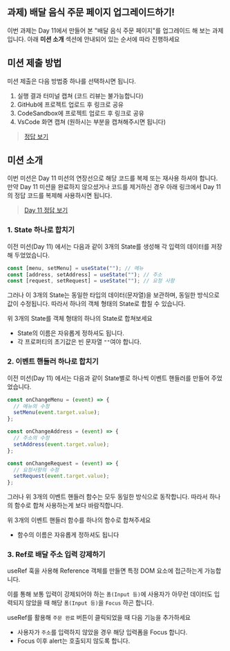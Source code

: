 ## 과제) 배달 음식 주문 페이지 업그레이드하기!

이번 과제는 Day 11에서 만들어 본 "배달 음식 주문 페이지"를 업그레이드 해 보는 과제입니다. 아래 **미션 소개** 섹션에 안내되어 있는 순서에 따라 진행하세요

## 미션 제출 방법

미션 제출은 다음 방법중 하나를 선택하시면 됩니다.

1. 실행 결과 터미널 캡쳐 (코드 리뷰는 불가능합니다)
2. GitHub에 프로젝트 업로드 후 링크로 공유
3. CodeSandbox에 프로젝트 업로드 후 링크로 공유
4. VsCode 화면 캡쳐 (원하시는 부분을 캡쳐해주시면 됩니다)

> [정답 보기](https://github.com/winterlood/onebite-react-challenge/blob/main/missions/day12/answer)

## 미션 소개

이번 미션은 Day 11 미션의 연장선으로 해당 코드를 복제 또는 재사용 하셔야 합니다.  
만약 Day 11 미션을 완료하지 않으셨거나 코드를 제거하신 경우 아래 링크에서 Day 11의 정답 코드를 복제해 사용하시면 됩니다.

> [Day 11 정답 보기](https://github.com/winterlood/onebite-react-challenge/blob/main/missions/day11/answer)

### 1. State 하나로 합치기

이전 미션(Day 11) 에서는 다음과 같이 3개의 State를 생성해 각 입력의 데이터를 저장해 두었었습니다.

```javascript
const [menu, setMenu] = useState(""); // 메뉴
const [address, setAddress] = useState(""); // 주소
const [request, setRequest] = useState(""); // 요청 사항
```

그러나 이 3개의 State는 동일한 타입의 데이터(문자열)을 보관하며, 동일한 방식으로 값이 수정됩니다. 따라서 하나의 객체 형태의 State로 합칠 수 있습니다.

위 3개의 State를 객체 형태의 하나의 State로 합쳐보세요

- State의 이름은 자유롭게 정하셔도 됩니다.
- 각 프로퍼티의 초기값은 빈 문자열 `""`여야 합니다.

### 2. 이벤트 핸들러 하나로 합치기

이전 미션(Day 11) 에서는 다음과 같이 State별로 하나씩 이벤트 핸들러를 만들어 주었었습니다.

```javascript
const onChangeMenu = (event) => {
  // 메뉴의 수정
  setMenu(event.target.value);
};

const onChangeAddress = (event) => {
  // 주소의 수정
  setAddress(event.target.value);
};

const onChangeRequest = (event) => {
  // 요청사항의 수정
  setRequest(event.target.value);
};
```

그러나 위 3개의 이벤트 핸들러 함수는 모두 동일한 방식으로 동작합니다. 따라서 하나의 함수로 합쳐 사용하는게 보다 바람직합니다.

위 3개의 이벤트 핸들러 함수를 하나의 함수로 합쳐주세요

- 함수의 이름은 자유롭게 정하셔도 됩니다

### 3. Ref로 배달 주소 입력 강제하기

useRef 훅을 사용해 Reference 객체를 만들면 특정 DOM 요소에 접근하는게 가능합니다.

이를 통해 보통 입력이 강제되어야 하는 `폼(Input 등)`에 사용자가 아무런 데이터도 입력되지 않았을 때 해당 `폼(Input 등)`을 `Focus` 하곤 합니다.

useRef를 활용해 `주문 완료` 버튼이 클릭되었을 때 다음 기능을 추가하세요

- 사용자가 `주소`를 입력하지 않았을 경우 해당 입력폼을 Focus 합니다.
- Focus 이후 alert는 호출되지 않도록 합니다.
